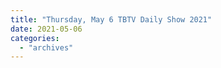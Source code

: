```yaml
---
title: "Thursday, May 6 TBTV Daily Show 2021"
date: 2021-05-06
categories: 
  - "archives"
---
```



